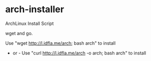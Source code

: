 # arch-installer

ArchLinux Install Script

wget and go.

Use "wget http://l.idfla.me/arch; bash arch" to install
 - or -
Use "curl http://l.idfla.me/arch -o arch; bash arch" to install
